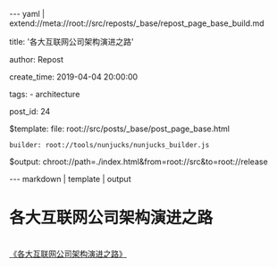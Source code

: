 --- yaml | extend://meta://root://src/reposts/_base/repost_page_base_build.md

title: '各大互联网公司架构演进之路'

author: Repost

create_time: 2019-04-04 20:00:00

tags:
    - architecture

post_id: 24

$template:
    file: root://src/posts/_base/post_page_base.html

    builder: root://tools/nunjucks/nunjucks_builder.js

$output: chroot://path=./index.html&from=root://src&to=root://release

--- markdown | template | output
# 各大互联网公司架构演进之路
\
[《各大互联网公司架构演进之路》](https://mp.weixin.qq.com/s/QVzeiTKRHbddcSpEbeRK-g)
